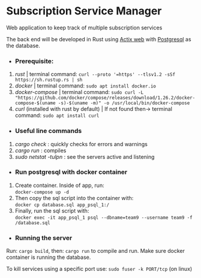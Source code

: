 # Subscription Service Manager
Web application to keep track of multiple subscription services

The back end will be developed in Rust using [Actix web](https://actix.rs/) with [Postgresql](https://www.postgresql.org/) as the database.

- ### Prerequisite:  
 1. _rust_ | terminal command: `curl --proto '=https' --tlsv1.2 -sSf https://sh.rustup.rs | sh`
 2. _docker_ | terminal command: `sudo apt install docker.io`
 3. _docker-compose_ | terminal command: `sudo curl -L "https://github.com/docker/compose/releases/download/1.26.2/docker-compose-$(uname -s)-$(uname -m)" -o /usr/local/bin/docker-compose`
 4. _curl_ (installed with rust by default) | If not found then-> terminal command: `sudo apt install curl`

- ### Useful line commands  
 1. _cargo check_ : quickly checks for errors and warnings
 2. _cargo run_ : compiles
 3. _sudo netstat -tulpn_ : see the servers active and listening

- ### Run postgresql with docker container  
 1. Create container. Inside of app, run:  
 `docker-compose up -d`  
 2. Then copy the sql script into the container with:  
 `docker cp database.sql app_psql_1:/`
 3. Finally, run the sql script with:  
 `docker exec -it app_psql_1 psql --dbname=team9 --username team9 -f /database.sql`
 
 - ### Running the server  
 Run: `cargo build`, then: `cargo run` to compile and run. Make sure docker container is running the database.
   
 To kill services using a specific port use: `sudo fuser -k PORT/tcp` (on linux)
